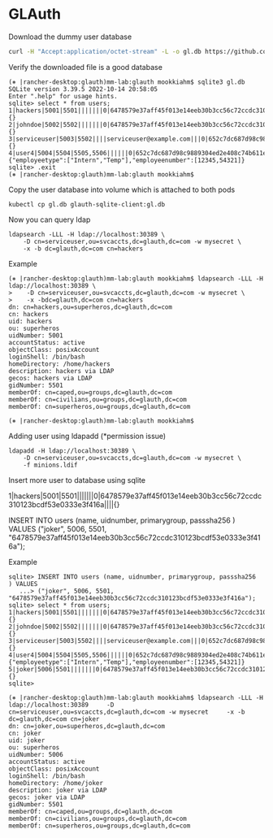 # GLAuth



Download the dummy user database
```sh
curl -H "Accept:application/octet-stream" -L -o gl.db https://github.com/glauth/glauth/blob/master/v2/docker/assets/gl.db?raw=true
```

Verify the downloaded file is a good database
```
(⎈ |rancher-desktop:glauth)mm-lab:glauth mookkiahm$ sqlite3 gl.db 
SQLite version 3.39.5 2022-10-14 20:58:05
Enter ".help" for usage hints.
sqlite> select * from users;
1|hackers|5001|5501|||||||0|6478579e37aff45f013e14eeb30b3cc56c72ccdc310123bcdf53e0333e3f416a||||{}
2|johndoe|5002|5502|||||||0|6478579e37aff45f013e14eeb30b3cc56c72ccdc310123bcdf53e0333e3f416a||||{}
3|serviceuser|5003|5502||||serviceuser@example.com|||0|652c7dc687d98c9889304ed2e408c74b611e86a40caa51c4b43f1dd5913c5cd0||||{}
4|user4|5004|5504|5505,5506||||||0|652c7dc687d98c9889304ed2e408c74b611e86a40caa51c4b43f1dd5913c5cd0||||{"employeetype":["Intern","Temp"],"employeenumber":[12345,54321]}
sqlite> .exit
(⎈ |rancher-desktop:glauth)mm-lab:glauth mookkiahm$ 
```

Copy the user database into volume which is attached to both pods
```
kubectl cp gl.db glauth-sqlite-client:gl.db
```

Now you can query ldap


```
ldapsearch -LLL -H ldap://localhost:30389 \
    -D cn=serviceuser,ou=svcaccts,dc=glauth,dc=com -w mysecret \
    -x -b dc=glauth,dc=com cn=hackers
```

Example
```
(⎈ |rancher-desktop:glauth)mm-lab:glauth mookkiahm$ ldapsearch -LLL -H ldap://localhost:30389 \
>    -D cn=serviceuser,ou=svcaccts,dc=glauth,dc=com -w mysecret \
>    -x -bdc=glauth,dc=com cn=hackers
dn: cn=hackers,ou=superheros,dc=glauth,dc=com
cn: hackers
uid: hackers
ou: superheros
uidNumber: 5001
accountStatus: active
objectClass: posixAccount
loginShell: /bin/bash
homeDirectory: /home/hackers
description: hackers via LDAP
gecos: hackers via LDAP
gidNumber: 5501
memberOf: cn=caped,ou=groups,dc=glauth,dc=com
memberOf: cn=civilians,ou=groups,dc=glauth,dc=com
memberOf: cn=superheros,ou=groups,dc=glauth,dc=com

(⎈ |rancher-desktop:glauth)mm-lab:glauth mookkiahm$ 
```




Adding user using ldapadd (*permission issue)
```
ldapadd -H ldap://localhost:30389 \
    -D cn=serviceuser,ou=svcaccts,dc=glauth,dc=com -w mysecret \
    -f minions.ldif
```

Insert more user to database using sqlite 

1|hackers|5001|5501|||||||0|6478579e37aff45f013e14eeb30b3cc56c72ccdc310123bcdf53e0333e3f416a||||{}

INSERT INTO users (name, uidnumber, primarygroup, passsha256  ) VALUES
("joker", 5006, 5501, "6478579e37aff45f013e14eeb30b3cc56c72ccdc310123bcdf53e0333e3f416a");

Example
```
sqlite> INSERT INTO users (name, uidnumber, primarygroup, passsha256  ) VALUES
   ...> ("joker", 5006, 5501, "6478579e37aff45f013e14eeb30b3cc56c72ccdc310123bcdf53e0333e3f416a");
sqlite> select * from users;
1|hackers|5001|5501|||||||0|6478579e37aff45f013e14eeb30b3cc56c72ccdc310123bcdf53e0333e3f416a||||{}
2|johndoe|5002|5502|||||||0|6478579e37aff45f013e14eeb30b3cc56c72ccdc310123bcdf53e0333e3f416a||||{}
3|serviceuser|5003|5502||||serviceuser@example.com|||0|652c7dc687d98c9889304ed2e408c74b611e86a40caa51c4b43f1dd5913c5cd0||||{}
4|user4|5004|5504|5505,5506||||||0|652c7dc687d98c9889304ed2e408c74b611e86a40caa51c4b43f1dd5913c5cd0||||{"employeetype":["Intern","Temp"],"employeenumber":[12345,54321]}
5|joker|5006|5501|||||||0|6478579e37aff45f013e14eeb30b3cc56c72ccdc310123bcdf53e0333e3f416a||||{}
sqlite> 
```

```
(⎈ |rancher-desktop:glauth)mm-lab:glauth mookkiahm$ ldapsearch -LLL -H ldap://localhost:30389     -D cn=serviceuser,ou=svcaccts,dc=glauth,dc=com -w mysecret     -x -b dc=glauth,dc=com cn=joker
dn: cn=joker,ou=superheros,dc=glauth,dc=com
cn: joker
uid: joker
ou: superheros
uidNumber: 5006
accountStatus: active
objectClass: posixAccount
loginShell: /bin/bash
homeDirectory: /home/joker
description: joker via LDAP
gecos: joker via LDAP
gidNumber: 5501
memberOf: cn=caped,ou=groups,dc=glauth,dc=com
memberOf: cn=civilians,ou=groups,dc=glauth,dc=com
memberOf: cn=superheros,ou=groups,dc=glauth,dc=com
```